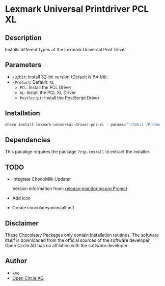 # Lexmark Universal Printdriver PCL XL

## Description

Installs different types of the Lexmark Universal Print Driver 

## Parameters

- `/32bit`: Install 32-bit version (Default is 64-bit).
- `/Product`: Default: `XL`
    - `PCL`:          Install the PCL Driver
    - `XL`:           Install the PCL XL Driver
    - `PostScript`:   Install the PostScript Driver

## Installation

```ps1
choco install lexmark-universal-driver-pcl-xl --params="'/32bit /Product:PCL'"
```

## Dependencies

This pacakge requires the package `7zip.install` to extract the installer.

## TODO

- Integrate ChocoMilk Updater

    Version information from: [release-monitoring.org Project](https://release-monitoring.org/project/378130/)

- Add icon
- Create chocolateyuninstall.ps1


## Disclaimer

These Chocolatey Packages only contain installation routines. The software itself is downloaded from the official sources of the software developer. Open Circle AG has no affilation with the software developer.

## Author

- [kve](https://github.com/kve-occ)
- [Open Circle AG](https://www.open-circle.ch)
